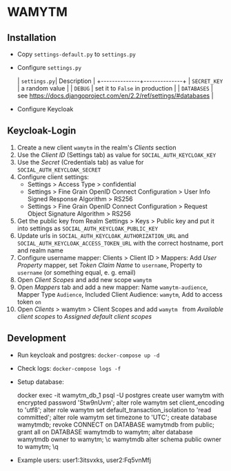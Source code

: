 # WAMYTM

## Installation

- Copy `settings-default.py` to `settings.py`
- Configure `settings.py`
  
  | `settings.py`| Description |
  +--------------+--------------+
  | `SECRET_KEY` | a random value |
  | `DEBUG`      | set it to `False` in production |
  | `DATABASES`  | see https://docs.djangoproject.com/en/2.2/ref/settings/#databases |
- Configure Keycloak

## Keycloak-Login

1. Create a new client `wamytm` in the realm's _Clients_ section
2. Use the _Client ID_ (Settings tab) as value for `SOCIAL_AUTH_KEYCLOAK_KEY`
3. Use the _Secret_ (Credentials tab) as value for `SOCIAL_AUTH_KEYCLOAK_SECRET`
4. Configure client settings:
    - Settings > Access Type > confidential
    - Settings > Fine Grain OpenID Connect Configuration > User Info Signed Response Algorithm > RS256
    - Settings > Fine Grain OpenID Connect Configuration > Request Object Signature Algorithm > RS256
5. Get the public key from Realm Settings > Keys > Public key and put it into settings as `SOCIAL_AUTH_KEYCLOAK_PUBLIC_KEY`
6. Update urls in `SOCIAL_AUTH_KEYCLOAK_AUTHORIZATION_URL` and `SOCIAL_AUTH_KEYCLOAK_ACCESS_TOKEN_URL` with the correct hostname, port and realm name
7. Configure username mapper: Clients > Client ID > Mappers: Add _User Property_ mapper, set _Token Claim Name_ to `username`, Property to `username` (or something equal, e. g. email)
8. Open _Client Scopes_ and add new scope `wamytm`
9. Open _Mappers_ tab and add a new mapper: Name `wamytm-audience`, Mapper Type `Audience`, Included Client Audience: `wamytm`, Add to access token `on`
10. Open _Clients_ > wamytm > Client Scopes and add `wamytm ` from _Available client scopes_ to _Assigned default client scopes_

## Development

- Run keycloak and postgres: `docker-compose up -d`
- Check logs: `docker-compose logs -f`

- Setup database:

    docker exec -it wamytm_db_1 psql -U postgres
        create user wamytm with encrypted password 'Stw9nUvm';
        alter role wamytm set client_encoding to 'utf8';
        alter role wamytm set default_transaction_isolation to 'read committed';
        alter role wamytm set timezone to 'UTC';
        create database wamytmdb;
        revoke CONNECT on DATABASE wamytmdb from public;
        grant all on DATABASE wamytmdb to wamytm;
        alter database wamytmdb owner to wamytm;
        \c wamytmdb
        alter schema public owner to wamytm;
        \q

- Example users:
  user1:3itsvxks, user2:Fq5vnMfj
